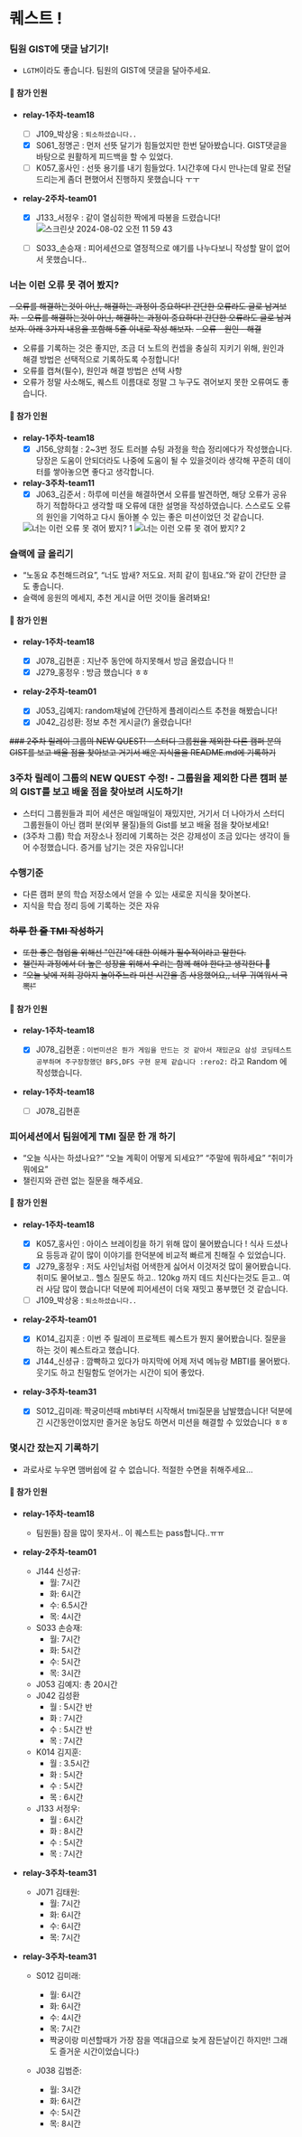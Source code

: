 # 퀘스트 !

### 팀원 GIST에 댓글 남기기!

- `LGTM`이라도 좋습니다. 팀원의 GIST에 댓글을 달아주세요.

#### 👀 참가 인원

- **relay-1주차-team18**
  - [ ] J109\_박상웅 : `퇴소하셨습니다..`
  - [x] S061\_정명곤 : 먼저 선뜻 달기가 힘들었지만 한번 달아봤습니다. GIST댓글을 바탕으로 원활하게 피드백을 할 수 있었다.
  - [ ] K057\_홍사인 : 선뜻 용기를 내기 힘들었다. 1시간후에 다시 만나는데 말로 전달드리는게 좀더 편했어서 진행하지 못했습니다 ㅜㅜ
- **relay-2주차-team01**

  - [x] J133\_서정우 : 같이 열심히한 짝에게 따봉을 드렸습니다!
        ![스크린샷 2024-08-02 오전 11 59 43](https://github.com/user-attachments/assets/2bb3f1da-dbbd-463e-a7bf-a087013d175f)

  - [ ] S033\_손승재 : 피어세션으로 열정적으로 얘기를 나누다보니 작성할 말이 없어서 못했습니다..

### 너는 이런 오류 못 겪어 봤지?

~~- 오류를 해결하는것이 아닌, 해결하는 과정이 중요하다! 간단한 오류라도 글로 남겨보자.~~
~~- 오류를 해결하는것이 아닌, 해결하는 과정이 중요하다! 간단한 오류라도 글로 남겨보자.
아래 3가지 내용을 포함해 5줄 이내로 작성 해보자.~~
~~- 오류 - 원인 - 해결~~

- 오류를 기록하는 것은 좋지만, 조금 더 노트의 컨셉을 충실히 지키기 위해, 원인과 해결 방법은 선택적으로 기록하도록 수정합니다!
- 오류를 캡쳐(필수), 원인과 해결 방법은 선택 사항
- 오류가 정말 사소해도, 퀘스트 이름대로 정말 그 누구도 겪어보지 못한 오류여도 좋습니다.

#### 👀 참가 인원

- **relay-1주차-team18**
  - [x] J156\_양희철 : 2~3번 정도 트러블 슈팅 과정을 학습 정리에다가 작성했습니다. 당장은 도움이 안되더라도 나중에 도움이 될 수 있을것이라 생각해 꾸준히 데이터를 쌓아놓으면 좋다고 생각합니다.
- **relay-3주차-team11**
  - [x] J063\_김준서 : 하루에 미션을 해결하면서 오류를 발견하면, 해당 오류가 공유하기 적합하다고 생각할 때 오류에 대한 설명을 작성하였습니다. 스스로도 오류의 원인을 기억하고 다시 돌아볼 수 있는 좋은 미션이었던 것 같습니다.

  ![너는 이런 오류 못 겪어 봤지? 1](https://github.com/user-attachments/assets/ee89fee9-9ad6-4d2e-b8c6-e4679767cfff)
  ![너는 이런 오류 못 겪어 봤지? 2](https://github.com/user-attachments/assets/5380cfc5-4b69-4b7d-8288-2b7ef59146f6)

### 슬랙에 글 올리기

- “노동요 추천해드려요”, “너도 밤새? 저도요. 저희 같이 힘내요.”와 같이 간단한 글도 좋습니다.
- 슬랙에 응원의 메세지, 추천 게시글 어떤 것이들 올려봐요!

#### 👀 참가 인원

- **relay-1주차-team18**

  - [x] J078\_김현훈 : 지난주 동안에 하지못해서 방금 올렸습니다 !!
  - [x] J279\_홍정우 : 방금 했습니다 ㅎㅎ

- **relay-2주차-team01**
  - [x] J053\_김예지: random채널에 간단하게 플레이리스트 추천을 해봤습니다!
  - [x] J042\_김성환: 정보 추천 게시글(?) 올렸습니다!

~~### 2주차 릴레이 그룹의 NEW QUEST! - 스터디 그룹원을 제외한 다른 캠퍼 분의 GIST를 보고 배울 점을 찾아보고 거기서 배운 지식을을 README.md에 기록하기~~

### 3주차 릴레이 그룹의 NEW QUEST 수정! - 그룹원을 제외한 다른 캠퍼 분의 GIST를 보고 배울 점을 찾아보려 시도하기!

- 스터디 그룹원들과 피어 세션은 매일매일이 재밌지만, 거기서 더 나아가서 스터디 그룹원들이 아닌 캠퍼 분(외부 물질)들의 Gist를 보고 배울 점을 찾아보세요!
- (3주차 그룹) 학습 저장소나 정리에 기록하는 것은 강제성이 조금 있다는 생각이 들어 수정했습니다. 증거를 남기는 것은 자유입니다!

### 수행기준

- 다른 캠퍼 분의 학습 저장소에서 얻을 수 있는 새로운 지식을 찾아본다.
- 지식을 학습 정리 등에 기록하는 것은 자유

### ~~하루 한 줄 TMI 작성하기~~

- ~~또한 좋은 협업을 위해선 "인간"에 대한 이해가 필수적이라고 말한다.~~
- ~~챌린지 과정에서 더 높은 성장을 위해서 우리는 함께 해야 한다고 생각한다 🤝~~
- ~~“오늘 낮에 저희 강아지 놀아주느라 미션 시간을 좀 사용했어요,, 너무 귀여워서 극뽁!”~~

#### 👀 참가 인원

- **relay-1주차-team18**

  - [x] J078\_김현훈 : `이번미션은 뭔가 게임을 만드는 것 같아서 재밌군요 삼성 코딩테스트 공부하며 주구장창했던 BFS,DFS 구현 문제 같습니다 :rero2:` 라고 Random 에 작성했습니다.

- **relay-1주차-team18**
  - [ ] J078\_김현훈

### 피어세션에서 팀원에게 TMI 질문 한 개 하기

- “오늘 식사는 하셨나요?” “오늘 계획이 어떻게 되세요?” “주말에 뭐하세요” “취미가 뭐에요”
- 챌린지와 관련 없는 질문을 해주세요.

#### 👀 참가 인원

- **relay-1주차-team18**

  - [x] K057\_홍사인 : 아이스 브레이킹을 하기 위해 많이 물어봤습니다 ! 식사 드셨나요 등등과 같이 많이 이야기를 한덕분에 비교적 빠르게 친해질 수 있었습니다.
  - [x] J279\_홍정우 : 저도 사인님처럼 어색한게 싫어서 이것저것 많이 물어봤습니다. 취미도 물어보고.. 헬스 질문도 하고.. 120kg 까지 데드 치신다는것도 듣고.. 여러 사담 많이 했습니다! 덕분에 피어세션이 더욱 재밋고 풍부했던 것 같습니다.
  - [ ] J109\_박상웅 : `퇴소하셨습니다..`

- **relay-2주차-team01**
  - [x] K014\_김지훈 : 이번 주 릴레이 프로젝트 퀘스트가 뭔지 물어봤습니다. 질문을 하는 것이 퀘스트라고 했습니다.
  - [x] J144\_신셩규 : 깜빡하고 있다가 마지막에 어제 저녁 메뉴랑 MBTI를 물어봤다. 웃기도 하고 친밀함도 얻어가는 시간이 되어 좋았다.
- **relay-3주차-team31**
  - [x] S012\_김미래: 짝궁미션때 mbti부터 시작해서 tmi질문을 남발했습니다! 덕분에 긴 시간동안이었지만 즐거운 농담도 하면서 미션을 해결할 수 있었습니다 ㅎㅎ

### 몇시간 잤는지 기록하기

- 과로사로 누우면 맴버쉽에 갈 수 없습니다. 적절한 수면을 취해주세요...

#### 👀 참가 인원

- **relay-1주차-team18**

  - 팀원들) 잠을 많이 못자서.. 이 퀘스트는 pass합니다..ㅠㅠ

- **relay-2주차-team01**

  - J144 신성규:
    - 월: 7시간
    - 화: 6시간
    - 수: 6.5시간
    - 목: 4시간
  - S033 손승재:
    - 월: 7시간
    - 화: 5시간
    - 수: 5시간
    - 목: 3시간
  - J053 김예지: 총 20시간
  - J042 김성환
    - 월 : 5시간 반
    - 화 : 7시간
    - 수 : 5시간 반
    - 목 : 7시간
  - K014 김지훈:
    - 월 : 3.5시간
    - 화 : 5시간
    - 수 : 5시간
    - 목 : 6시간
  - J133 서정우:
    - 월 : 6시간
    - 화 : 8시간
    - 수 : 5시간
    - 목 : 7시간

- **relay-3주차-team31**
  - J071 김태원:
    - 월: 7시간
    - 화: 6시간
    - 수: 6시간
    - 목: 7시간
- **relay-3주차-team31**

  - S012 김미래:

    - 월: 6시간
    - 화: 6시간
    - 수: 4시간
    - 목: 7시간
    - 짝궁이랑 미션할때가 가장 잠을 역대급으로 늦게 잠든날이긴 하지만! 그래도 즐거운 시간이었습니다:)

  - J038 김범준:
    - 월: 3시간
    - 화: 6시간
    - 수: 5시간
    - 목: 8시간

<br>
